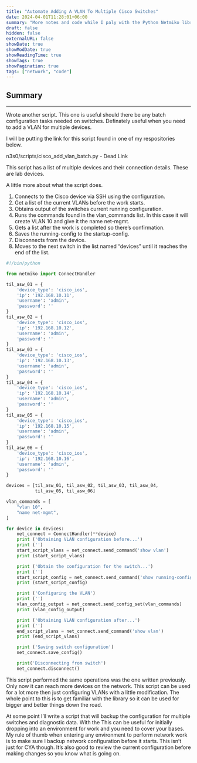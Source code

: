 ```yaml
---
title: "Automate Adding A VLAN To Multiple Cisco Switches"
date: 2024-04-01T11:28:01+06:00
summary: "More notes and code while I paly with the Python Netmiko library."
draft: false
hidden: false
externalURL: false
showDate: true
showModDate: true
showReadingTime: true
showTags: true
showPagination: true
tags: ["network", "code"]
---
```


## Summary
---

Wrote another script. This one is useful should there be any batch configuration tasks needed on switches. Definately useful when you need to add a VLAN for multiple devices.

I will be putting the link for this script found in one of my respositories below.

n3s0/scripts/cisco_add_vlan_batch.py - Dead Link

This script has a list of multiple devices and their connection details. These are lab devices.

A little more about what the script does.

1. Connects to the Cisco device via SSH using the configuration.
2. Get a list of the current VLANs before the work starts.
3. Obtains output of the switches current running configuration.
4. Runs the commands found in the vlan_commands list. In this case it will create VLAN 10 and give it the name net-mgmt.
5. Gets a list after the work is completed so there’s confirmation.
6. Saves the running-config to the startup-config.
7. Disconnects from the device.
8. Moves to the next switch in the list named “devices” until it reaches the end of the list.

```python
#!/bin/python

from netmiko import ConnectHandler

til_asw_01 = {
    'device_type': 'cisco_ios',
    'ip': '192.168.10.11',
    'username': 'admin',
    'password': ''
}
til_asw_02 = {
    'device_type': 'cisco_ios',
    'ip': '192.168.10.12',
    'username': 'admin',
    'password': ''
}
til_asw_03 = {
    'device_type': 'cisco_ios',
    'ip': '192.168.10.13',
    'username': 'admin',
    'password': ''
}
til_asw_04 = {
    'device_type': 'cisco_ios',
    'ip': '192.168.10.14',
    'username': 'admin',
    'password': ''
}
til_asw_05 = {
    'device_type': 'cisco_ios',
    'ip': '192.168.10.15',
    'username': 'admin',
    'password': ''
}
til_asw_06 = {
    'device_type': 'cisco_ios',
    'ip': '192.168.10.16',
    'username': 'admin',
    'password': ''
}

devices = [til_asw_01, til_asw_02, til_asw_03, til_asw_04,
           til_asw_05, til_asw_06]

vlan_commands = [
    "vlan 10",
    "name net-mgmt",
]

for device in devices:
    net_connect = ConnectHandler(**device)
    print ('Obtaining VLAN configuration before...')
    print ('')
    start_script_vlans = net_connect.send_command('show vlan')
    print (start_script_vlans)

    print ('Obtain the configuration for the switch...')
    print ('')
    start_script_config = net_connect.send_command('show running-config')
    print (start_script_config)

    print ('Configuring the VLAN')
    print ('')
    vlan_config_output = net_connect.send_config_set(vlan_commands)
    print (vlan_config_output)

    print ('Obtaining VLAN configuration after...')
    print ('')
    end_script_vlans = net_connect.send_command('show vlan')
    print (end_script_vlans)

    print ('Saving switch configuration')
    net_connect.save_config()

    print('Disconnecting from switch')
    net_connect.disconnect()
```

This script performed the same operations was the one written previously. Only now it can reach more devices on the network. This script can be used for a lot more then just configuring VLANs with a little modification. The whole point to this is to get familiar with the library so it can be used for bigger and better things down the road.

At some point I’ll write a script that will backup the configuration for multiple switches and diagnostic data. With the This can be useful for initially dropping into an environment for work and you need to cover your bases. My rule of thumb when entering any environment to perform network work is to make sure I backup network configuration before it starts. This isn’t just for CYA though. It’s also good to review the current configuration before making changes so you know what is going on.